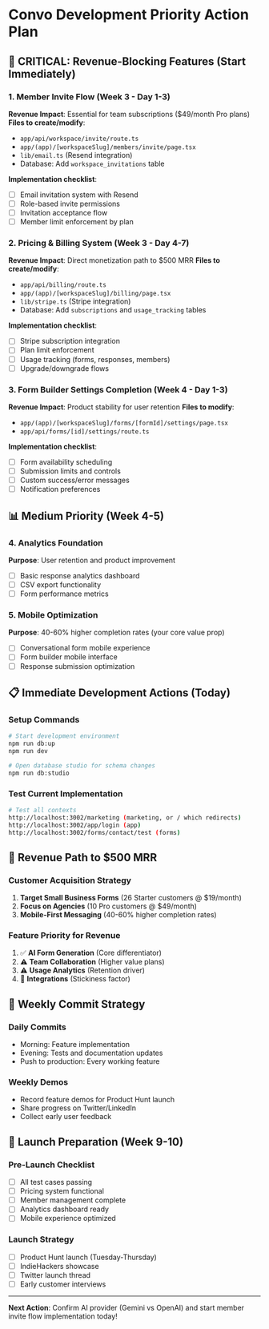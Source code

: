 # Convo Development Priority Action Plan

## 🚨 CRITICAL: Revenue-Blocking Features (Start Immediately)

### 1. Member Invite Flow (Week 3 - Day 1-3)

**Revenue Impact**: Essential for team subscriptions ($49/month Pro plans)
**Files to create/modify**:

- `app/api/workspace/invite/route.ts`
- `app/(app)/[workspaceSlug]/members/invite/page.tsx`
- `lib/email.ts` (Resend integration)
- Database: Add `workspace_invitations` table

**Implementation checklist**:

- [ ] Email invitation system with Resend
- [ ] Role-based invite permissions
- [ ] Invitation acceptance flow
- [ ] Member limit enforcement by plan

### 2. Pricing & Billing System (Week 3 - Day 4-7)

**Revenue Impact**: Direct monetization path to $500 MRR
**Files to create/modify**:

- `app/api/billing/route.ts`
- `app/(app)/[workspaceSlug]/billing/page.tsx`
- `lib/stripe.ts` (Stripe integration)
- Database: Add `subscriptions` and `usage_tracking` tables

**Implementation checklist**:

- [ ] Stripe subscription integration
- [ ] Plan limit enforcement
- [ ] Usage tracking (forms, responses, members)
- [ ] Upgrade/downgrade flows

### 3. Form Builder Settings Completion (Week 4 - Day 1-3)

**Revenue Impact**: Product stability for user retention
**Files to modify**:

- `app/(app)/[workspaceSlug]/forms/[formId]/settings/page.tsx`
- `app/api/forms/[id]/settings/route.ts`

**Implementation checklist**:

- [ ] Form availability scheduling
- [ ] Submission limits and controls
- [ ] Custom success/error messages
- [ ] Notification preferences

## 📊 Medium Priority (Week 4-5)

### 4. Analytics Foundation

**Purpose**: User retention and product improvement

- [ ] Basic response analytics dashboard
- [ ] CSV export functionality
- [ ] Form performance metrics

### 5. Mobile Optimization

**Purpose**: 40-60% higher completion rates (your core value prop)

- [ ] Conversational form mobile experience
- [ ] Form builder mobile interface
- [ ] Response submission optimization

## 📋 Immediate Development Actions (Today)

### Setup Commands

```bash
# Start development environment
npm run db:up
npm run dev

# Open database studio for schema changes
npm run db:studio
```

### Test Current Implementation

```bash
# Test all contexts
http://localhost:3002/marketing (marketing, or / which redirects)
http://localhost:3002/app/login (app)
http://localhost:3002/forms/contact/test (forms)
```

## 🎯 Revenue Path to $500 MRR

### Customer Acquisition Strategy

1. **Target Small Business Forms** (26 Starter customers @ $19/month)
2. **Focus on Agencies** (10 Pro customers @ $49/month)
3. **Mobile-First Messaging** (40-60% higher completion rates)

### Feature Priority for Revenue

1. ✅ **AI Form Generation** (Core differentiator)
2. ⚠️ **Team Collaboration** (Higher value plans)
3. ⚠️ **Usage Analytics** (Retention driver)
4. 🔄 **Integrations** (Stickiness factor)

## 📅 Weekly Commit Strategy

### Daily Commits

- Morning: Feature implementation
- Evening: Tests and documentation updates
- Push to production: Every working feature

### Weekly Demos

- Record feature demos for Product Hunt launch
- Share progress on Twitter/LinkedIn
- Collect early user feedback

## 🚀 Launch Preparation (Week 9-10)

### Pre-Launch Checklist

- [ ] All test cases passing
- [ ] Pricing system functional
- [ ] Member management complete
- [ ] Analytics dashboard ready
- [ ] Mobile experience optimized

### Launch Strategy

- [ ] Product Hunt launch (Tuesday-Thursday)
- [ ] IndieHackers showcase
- [ ] Twitter launch thread
- [ ] Early customer interviews

---

**Next Action**: Confirm AI provider (Gemini vs OpenAI) and start member invite flow implementation today!
